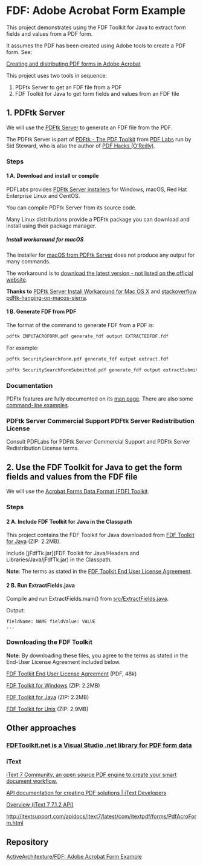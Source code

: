 # FDF: Adobe Acrobat Form Example

This project demonstrates using the FDF Toolkit for Java to extract form fields and values from a PDF form.

It assumes the PDF has been created using Adobe tools to create a PDF form. See:

[Creating and distributing PDF forms in Adobe Acrobat](https://helpx.adobe.com/acrobat/using/creating-distributing-pdf-forms.html)
 
This project uses two tools in sequence:

1. PDFtk Server to get an FDF file from a PDF
2. FDF Toolkit for Java to get form fields and values from an FDF file

## 1. PDFtk Server

We will use the [PDFtk Server](https://www.pdflabs.com/tools/pdftk-server/) to generate an FDF file from the PDF.

The PDFtk Server is part of [PDFtk - The PDF Toolkit](https://www.pdflabs.com/tools/pdftk-the-pdf-toolkit/) from [PDF Labs](https://www.pdflabs.com/) run by Sid Steward, 
who is also the author of [PDF Hacks (O’Reilly)](https://www.amazon.com/exec/obidos/ASIN/0596006551/ref=nosim/pdftk-20).

### Steps
#### 1 A. Download and install or compile

PDFLabs provides [PDFtk Server installers](https://www.pdflabs.com/tools/pdftk-server/) for Windows, macOS, Red Hat Enterprise Linux and CentOS.

You can compile PDFtk Server from its source code.

Many Linux distributions provide a PDFtk package you can download and install using their package manager.

##### Install workaround for macOS
The installer for [macOS from PDFtk Server](https://www.pdflabs.com/tools/pdftk-server/) does not produce any output for many commands.

The workaround is to [download the latest version - not listed on the official website](https://www.pdflabs.com/tools/pdftk-the-pdf-toolkit/pdftk_server-2.02-mac_osx-10.11-setup.pkg).

__Thanks to__ [PDFtk Server Install Workaround for Mac OS X](https://gist.github.com/jvenator/9672772a631c117da151)
and [stackoverflow pdftk-hanging-on-macos-sierra](https://stackoverflow.com/questions/39750883/pdftk-hanging-on-macos-sierra).

#### 1 B. Generate FDF from PDF
The format of the command to generate FDF from a PDF is:

```bash
pdftk INPUTACROFORM.pdf generate_fdf output EXTRACTEDFDF.fdf
```

For example:

```bash
pdftk SecuritySearchForm.pdf generate_fdf output extract.fdf
```

```bash
pdftk SecuritySearchFormSubmitted.pdf generate_fdf output extractSubmitted.fdf
```

### Documentation

PDFtk features are fully documented on its [man page](https://www.pdflabs.com/docs/pdftk-man-page/). 
There are also some [command-line examples](https://www.pdflabs.com/docs/pdftk-cli-examples/).


### PDFtk Server Commercial Support PDFtk Server Redistribution License

Consult PDFLabs for PDFtk Server Commercial Support and PDFtk Server Redistribution License terms.


## 2. Use the FDF Toolkit for Java to get the form fields and values from the FDF file

We will use the [Acrobat Forms Data Format (FDF) Toolkit](https://www.adobe.com/devnet/acrobat/fdftoolkit.html).


### Steps

#### 2 A. Include FDF Toolkit for Java in the Classpath

This project contains the FDF Toolkit for Java downloaded from [FDF Toolkit for Java](http://download.macromedia.com/pub/developer/acrobat/FDFToolkitForJava.zip) (ZIP: 2.2MB).

Include [jFdfTk.jar](FDF Toolkit for Java/Headers and Libraries/Java/jFdfTk.jar) in the Classpath.

__Note__: The terms as stated in the 
[FDF Toolkit End User License Agreement](https://wwwimages2.adobe.com/content/dam/acom/en/devnet/acrobat/pdfs/AcrobatFDFToolkitEULA.pdf).

#### 2 B. Run ExtractFields.java

Compile and run ExtractFields.main() from [src/ExtractFields.java](src/ExtractFields.java).

Output:
```
fieldName: NAME	fieldValue: VALUE
...

```


### Downloading the FDF Toolkit
__Note__: By downloading these files, you agree to the terms as stated in the End-User License Agreement included below.

[FDF Toolkit End User License Agreement](https://wwwimages2.adobe.com/content/dam/acom/en/devnet/acrobat/pdfs/AcrobatFDFToolkitEULA.pdf) (PDF, 48k)

[FDF Toolkit for Windows](http://download.macromedia.com/pub/developer/acrobat/FDFToolkitForWindows.zip) (ZIP: 2.2MB)

[FDF Toolkit for Java](http://download.macromedia.com/pub/developer/acrobat/FDFToolkitForJava.zip) (ZIP: 2.2MB)

[FDF Toolkit for Unix](http://download.macromedia.com/pub/developer/acrobat/FDFToolkitForUnix.tar.gz) (ZIP: 2.9MB)


## Other approaches

### [FDFToolkit.net is a Visual Studio .net library for PDF form data](http://www.nk-inc.com/software/fdftoolkit.net/)

### iText

[iText 7 Community, an open source PDF engine to create your smart document workflow.](https://itextpdf.com/itext-7-community)

[API documentation for creating PDF solutions | iText Developers](https://developers.itextpdf.com/apis)

[Overview (iText 7 7.1.2 API)](http://itextsupport.com/apidocs/itext7/latest/)

http://itextsupport.com/apidocs/itext7/latest/com/itextpdf/forms/PdfAcroForm.html


## Repository


[ActiveArchitexture/FDF: Adobe Acrobat Form Example](https://github.com/ActiveArchitexture/FDF)
